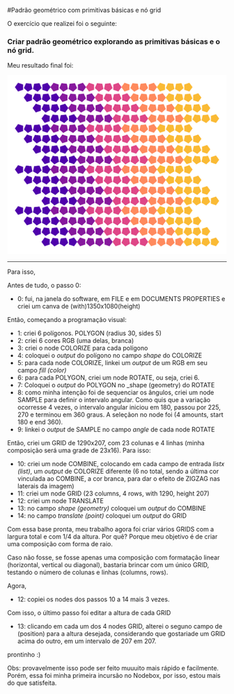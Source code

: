 #Padrão geométrico com primitivas básicas e nó grid

O exercício que realizei foi o seguinte:

<h3>Criar padrão geométrico explorando as primitivas básicas e o nó grid.</h3>

Meu resultado final foi:

![exercício 1](primitivas-básicas-nó-grid.png)

<hr>
Para isso,

Antes de tudo, o passo 0: 

- 0: fui, na janela do software, em FILE e em DOCUMENTS PROPERTIES e criei um canva de (with)1350x1080(height)


Então, começando a programação visual:

- 1: criei 6 polígonos. POLYGON (radius 30, sides 5)
- 2: criei 6 cores RGB (uma delas, branca) 
- 3: criei o node COLORIZE para cada polígono
- 4: coloquei o _output_ do polígono no campo _shape_ do COLORIZE
- 5: para cada node COLORIZE, linkei um _output_ de um RGB em seu campo _fill (color)_
- 6: para cada POLYGON, criei um node ROTATE, ou seja, criei 6. 
- 7: Coloquei o _output_ do POLYGON no _shape (geometry) do ROTATE
- 8: como minha intenção foi de sequenciar os ângulos, criei um node SAMPLE para definir o intervalo angular. Como quis que a variação ocorresse 4 vezes, o intervalo angular iniciou em 180, passou por 225, 270 e terminou em 360 graus. A seleçãon no node foi (4 amounts, start 180 e end 360). 
- 9: linkei o _output_ de SAMPLE no campo _angle_ de cada node ROTATE

Então, criei um GRID de 1290x207, com 23 colunas e 4 linhas (minha composição será uma grade de 23x16). Para isso:

- 10: criei um node COMBINE, colocando em cada campo de entrada _listx (list)_, um _output_ de COLORIZE diferente (6 no total, sendo a última cor vinculada ao COMBINE, a cor branca, para dar o efeito de ZIGZAG nas laterais da imagem)
- 11: criei um node GRID (23 columns, 4 rows, with 1290, height 207)
- 12: criei um node TRANSLATE
- 13: no campo _shape (geometry)_ coloquei um _output_ do COMBINE
- 14: no campo _translate (point)_ coloquei um _output_ do GRID

Com essa base pronta, meu trabalho agora foi criar vários GRIDS com a largura total e com 1/4 da altura. 
Por quê? Porque meu objetivo é de criar uma composição com forma de raio. 

Caso não fosse, se fosse apenas uma composição com formatação linear (horizontal, vertical ou diagonal), bastaria brincar com um único GRID, testando o número de colunas e linhas (columns, rows).

Agora, 

- 12: copiei os nodes dos passos 10 a 14 mais 3 vezes. 

Com isso, o último passo foi editar a altura de cada GRID

- 13: clicando em cada um dos 4 nodes GRID, alterei o seguno campo de (position) para a altura desejada, considerando que gostariade um GRID acima do outro, em um intervalo de 207 em 207.

prontinho :)

Obs: provavelmente isso pode ser feito muuuito mais rápido e facilmente. Porém, essa foi minha primeira incursão no Nodebox, por isso, estou mais do que satisfeita. 

